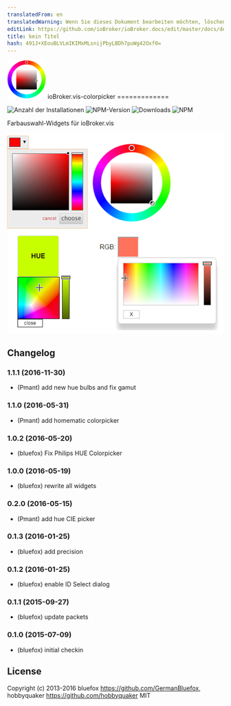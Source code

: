 ```yaml
---
translatedFrom: en
translatedWarning: Wenn Sie dieses Dokument bearbeiten möchten, löschen Sie bitte das Feld "translationsFrom". Andernfalls wird dieses Dokument automatisch erneut übersetzt
editLink: https://github.com/ioBroker/ioBroker.docs/edit/master/docs/de/adapterref/iobroker.vis-colorpicker/README.md
title: kein Titel
hash: 491J+XEouBLVLmIKIMxMLsnijPbyLBDh7puWg42Oxf0=
---
```

![Logo](../../../en/adapterref/iobroker.vis-colorpicker/admin/colorpicker.png) ioBroker.vis-colorpicker =============

![Anzahl der Installationen](http://iobroker.live/badges/vis-colorpicker-stable.svg)
![NPM-Version](http://img.shields.io/npm/v/iobroker.vis-colorpicker.svg)
![Downloads](https://img.shields.io/npm/dm/iobroker.vis-colorpicker.svg)
![NPM](https://nodei.co/npm/iobroker.vis-colorpicker.png?downloads=true)

Farbauswahl-Widgets für ioBroker.vis

![Beispiel](../../../en/adapterref/iobroker.vis-colorpicker/img/widgets.png)

## Changelog
### 1.1.1 (2016-11-30)
- (Pmant) add new hue bulbs and fix gamut

### 1.1.0 (2016-05-31)
- (Pmant) add homematic colorpicker

### 1.0.2 (2016-05-20)
- (bluefox) Fix Philips HUE Colorpicker

### 1.0.0 (2016-05-19)
- (bluefox) rewrite all widgets

### 0.2.0 (2016-05-15)
- (Pmant) add hue CIE picker

### 0.1.3 (2016-01-25)
- (bluefox) add precision

### 0.1.2 (2016-01-25)
- (bluefox) enable ID Select dialog

### 0.1.1 (2015-09-27)
- (bluefox) update packets

### 0.1.0 (2015-07-09)
- (bluefox) initial checkin

## License
 Copyright (c) 2013-2016  bluefox https://github.com/GermanBluefox, hobbyquaker https://github.com/hobbyquaker
 MIT